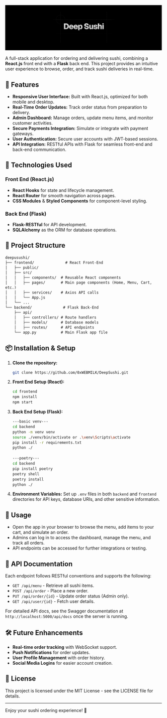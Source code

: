<img src="./assets/header.png">

A full-stack application for ordering and delivering sushi, combining a **React.js** front end with a **Flask** back end. This project provides an intuitive user experience to browse, order, and track sushi deliveries in real-time.


## 📝 Features

- **Responsive User Interface:** Built with React.js, optimized for both mobile and desktop.
- **Real-Time Order Updates:** Track order status from preparation to delivery.
- **Admin Dashboard:** Manage orders, update menu items, and monitor customer activities.
- **Secure Payments Integration:** Simulate or integrate with payment gateways.
- **User Authentication:** Secure user accounts with JWT-based sessions.
- **API Integration:** RESTful APIs with Flask for seamless front-end and back-end communication.

## 🚀 Technologies Used

### Front End (React.js)
- **React Hooks** for state and lifecycle management.
- **React Router** for smooth navigation across pages.
- **CSS Modules** & **Styled Components** for component-level styling.

### Back End (Flask)
- **Flask-RESTful** for API development.
- **SQLAlchemy** as the ORM for database operations.

## 📂 Project Structure

```plaintext
deepusushi/
├── frontend/              # React Front-End
│   ├── public/
│   ├── src/
│   │   ├── components/  # Reusable React components
│   │   ├── pages/       # Main page components (Home, Menu, Cart, etc.)
│   │   ├── services/    # Axios API calls
│   │   └── App.js
│   └── ...
└── backend/              # Flask Back-End
    ├── api/
    │   ├── controllers/ # Route handlers
    │   ├── models/      # Database models
    │   ├── routes/      # API endpoints
    └── app.py           # Main Flask app file
```

## 📦 Installation & Setup

1. **Clone the repository:**
   ```bash
   git clone https://github.com/0xWEBMILK/DeepSushi.git
   ```

2. **Front End Setup (React):**
   ```bash
   cd frontend
   npm install
   npm start
   ```

3. **Back End Setup (Flask):**
   ```bash
   ---basic venv---
   cd backend
   python -m venv venv
   source ./venv/bin/activate or .\venv\Scripts\activate
   pip install -r requirements.txt
   python ./

   ---poetry---
   cd backend
   pip install poetry
   poetry shell
   poetry install
   python ./
   ```

4. **Environment Variables:**
   Set up `.env` files in both `backend` and `frontend` directories for API keys, database URIs, and other sensitive information.

## 🔧 Usage

- Open the app in your browser to browse the menu, add items to your cart, and simulate an order.
- Admins can log in to access the dashboard, manage the menu, and track all orders.
- API endpoints can be accessed for further integrations or testing.

## 📜 API Documentation

Each endpoint follows RESTful conventions and supports the following:
- `GET /api/menu` - Retrieve all sushi items.
- `POST /api/order` - Place a new order.
- `PUT /api/order/{id}` - Update order status (Admin only).
- `GET /api/user/{id}` - Fetch user details.

For detailed API docs, see the Swagger documentation at `http://localhost:5000/api/docs` once the server is running.

## 🛠️ Future Enhancements

- **Real-time order tracking** with WebSocket support.
- **Push Notifications** for order updates.
- **User Profile Management** with order history.
- **Social Media Logins** for easier account creation.

## 📜 License

This project is licensed under the MIT License - see the LICENSE file for details.

---

Enjoy your sushi ordering experience! 🍱
